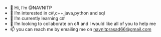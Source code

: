 - 👋 Hi, I’m @NAVNITP
- 👀 I’m interested in c#,c++,java,python and sql
- 🌱 I’m currently learning c#
- 💞️ I’m looking to collaborate on c# and I would like all of you to help me 
- 📫 you can reach me by emailing me on navnitprasad66@gmail.com

<!---
NAVNITP/NAVNITP is a ✨ special ✨ repository because its `README.md` (this file) appears on your GitHub profile.
You can click the Preview link to take a look at your changes.
--->

